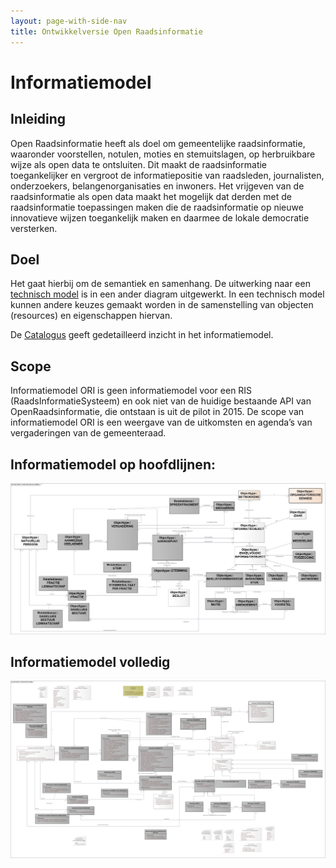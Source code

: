 ```yaml
---
layout: page-with-side-nav
title: Ontwikkelversie Open Raadsinformatie
---
```


# Informatiemodel

## Inleiding
Open Raadsinformatie heeft als doel om gemeentelijke raadsinformatie, waaronder voorstellen, notulen, moties en stemuitslagen, op herbruikbare wijze als open data te ontsluiten. Dit maakt de raadsinformatie toegankelijker en vergroot de informatiepositie van raadsleden, journalisten, onderzoekers, belangenorganisaties en inwoners. Het vrijgeven van de raadsinformatie als open data maakt het mogelijk dat derden met de raadsinformatie toepassingen maken die de raadsinformatie op nieuwe innovatieve wijzen toegankelijk maken en daarmee de lokale democratie versterken.  

## Doel

Het gaat hierbij om de semantiek en samenhang. De uitwerking naar een [technisch model](./Uitwisselingsmodel.md) is in een ander diagram uitgewerkt. In een technisch model kunnen andere keuzes gemaakt worden in de samenstelling van objecten (resources) en eigenschappen hiervan.

De [Catalogus](./Catalogus03-2021.html) geeft gedetailleerd inzicht in het informatiemodel.
## Scope

Informatiemodel ORI is geen informatiemodel voor een RIS (RaadsInformatieSysteem) en ook niet van de huidige bestaande API van OpenRaadsinformatie, die ontstaan is uit de pilot in 2015. De scope van informatiemodel ORI is een weergave van de uitkomsten en agenda’s van vergaderingen van de gemeenteraad.

## Informatiemodel op hoofdlijnen:

<!--
![Informatiemodel volledig Open Raadsinformatie](https://raw.githubusercontent.com/VNG-Realisatie/ODS-Open-Raadsinformatie/master/docs/Open%20Raads-%20en%20StatenInformatie%20op%20hoofdlijnen.jpg) 
-->

<img src="./Open%20Raads-%20en%20StatenInformatie%20op%20hoofdlijnen.jpg" alt=" Informatiemodel Open Raadsinformatie op hoofdlijnen" width="1000"/>


## Informatiemodel volledig

<!--
![Informatiemodel volledig Open Raadsinformatie](https://raw.githubusercontent.com/VNG-Realisatie/ODS-Open-Raadsinformatie/master/docs/Open%20Raads-%20en%20StatenInformatie%20volledig.jpg)
-->

<img src="./Open%20Raads-%20en%20StatenInformatie%20volledig.jpg" alt=" Informatiemodel Open Raadsinformatie volledig" width="1000"/>
